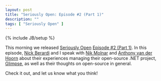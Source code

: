 ```yaml
---
layout: post
title: "Seriously Open: Episode #2 (Part 1)"
description: ""
tags: [ "Seriously Open" ]
---
```

{% include JB/setup %}

This morning we released [Seriously Open](http://seriouslyopen.com) [Episode #2 (Part 1)](http://seriouslyopen.com/glimpse-with-nik-molnar-and-anthony-van-der-hoorn). In this episode, [Nick Berardi](http://coderjournal.com/) and I speak with [Nik Molnar](https://twitter.com/nikmd23) and [Anthony van der Hoorn](https://twitter.com/anthony_vdh) about their experiences managing their open-source .NET project, [Glimpse](http://getglimpse.com), as well as their thoughts on open-source in general.

Check it out, and let us know what you think!
